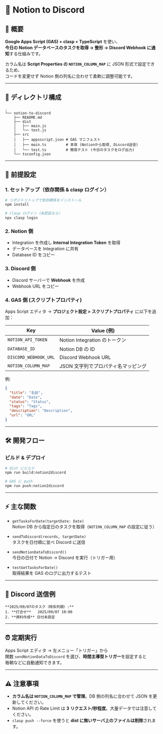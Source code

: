 # 📘 Notion to Discord

## 🚀 概要

**Google Apps Script (GAS) + clasp + TypeScript** を使い、  
**今日の Notion データベースのタスクを取得 → 整形 → Discord Webhook に通知**する仕組みです。

カラム名は **Script Properties の `NOTION_COLUMN_MAP`** に JSON 形式で設定できるため、  
コードを変更せず Notion 側の列名に合わせて柔軟に調整可能です。

---

## 📂 ディレクトリ構成

```
.
└── notion-to-discord
    ├── README.md
    ├── dist
    │   ├── main.js
    │   └── test.js
    ├── src
    │   ├── appsscript.json # GAS マニフェスト
    │   ├── main.ts         # 本体 (Notionから取得, Discord送信)
    │   └── test.ts         # 簡易テスト (今日のタスクをログ出力)
    └── tsconfig.json
```

---

## 🔑 前提設定

### 1. セットアップ（依存関係 & clasp ログイン）

```bash
# リポジトリトップで依存関係をインストール
npm install

# clasp ログイン（未認証なら）
npx clasp login
```

### 2. Notion 側

- Integration を作成し **Internal Integration Token** を取得
- データベースを Integration に共有
- Database ID をコピー

### 3. Discord 側

- Discord サーバーで **Webhook** を作成
- Webhook URL をコピー

### 4. GAS 側 (スクリプトプロパティ)

Apps Script エディタ → **プロジェクト設定 > スクリプトプロパティ** に以下を追加：

| Key                   | Value (例)                          |
| --------------------- | ----------------------------------- |
| `NOTION_API_TOKEN`    | Notion Integration のトークン       |
| `DATABASE_ID`         | Notion DB の ID                     |
| `DISCORD_WEBHOOK_URL` | Discord Webhook URL                 |
| `NOTION_COLUMN_MAP`   | JSON 文字列でプロパティ名マッピング |

例:

```json
{
  "title": "名前",
  "date": "Date",
  "status": "Status",
  "tags": "Tags",
  "description": "Description",
  "url": "URL"
}
```

---

## 🛠️ 開発フロー

### ビルド & デプロイ

```bash
# dist にビルド
npm run build:notion2discord

# GAS に push
npm run push:notion2discord
```

---

## ⚡ 主な関数

- `getTasksForDate(targetDate: Date)`  
  Notion DB から指定日のタスクを取得（`NOTION_COLUMN_MAP` の設定に従う）

- `sendToDiscord(records, targetDate)`  
  タスクを日付順に並べ Discord に送信

- `sendNotionDataToDiscord()`  
  今日の日付で Notion → Discord を実行（トリガー用）

- `testGetTasksForDate()`  
  取得結果を GAS のログに出力するテスト

---

## 📝 Discord 送信例

```
**2025/09/07のタスク（時系列順）:**
1. **打合せ**   2025/09/07 10:00
2. **資料作成** 日付未設定
```

---

## ⏰ 定期実行

Apps Script エディタ → 左メニュー「トリガー」から  
関数 `sendNotionDataToDiscord` を選び、**時間主導型トリガー**を設定すると  
毎朝などに自動通知できます。

---

## ⚠️ 注意事項

- **カラム名は `NOTION_COLUMN_MAP` で管理**。DB 側の列名に合わせて JSON を更新してください。
- Notion API の Rate Limit は **3 リクエスト/秒程度**。大量データでは注意してください。
- `clasp push --force` を使うと **dist に無いサーバ上のファイルは削除**されます。
